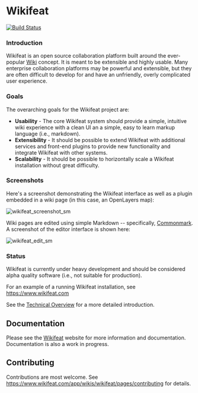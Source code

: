 
Wikifeat   
========

[![Build Status](https://travis-ci.org/rhinoman/wikifeat.svg?branch=master)](https://travis-ci.org/rhinoman/wikifeat)

### Introduction
Wikifeat is an open source collaboration platform built around the ever-popular [Wiki](http://wikipedia.org/wiki/Wiki) concept.  It is meant to be extensible and highly usable.  Many enterprise collaboration platforms may be powerful and extensible, but they are often difficult to develop for and have an unfriendly, overly complicated user experience.

### Goals

The overarching goals for the Wikifeat project are:

- **Usability** - The core Wikifeat system should provide a simple, intuitive wiki experience with a
clean UI an a simple, easy to learn markup language (i.e., markdown).
- **Extensibility** - It should be possible to extend Wikifeat with additional services and front-end
plugins to provide new functionality and integrate Wikifeat with other systems.
- **Scalability** - It should be possible to horizontally scale a Wikifeat installation without great
difficulty.
 
### Screenshots

Here's a screenshot demonstrating the Wikifeat interface as well as a plugin embedded in a wiki page (in this case, an OpenLayers map):

![wikifeat_screenshot_sm](https://cloud.githubusercontent.com/assets/1859198/11432240/9207d3b8-9477-11e5-909f-fbf62e627e62.png)

Wiki pages are edited using simple Markdown -- specifically, [Commonmark](http://commonmark.org/).  A screenshot of the editor interface is shown here:

![wikifeat_edit_sm](https://cloud.githubusercontent.com/assets/1859198/11432232/5fb70082-9477-11e5-904c-c3b5a83d0a82.png)

### Status

Wikifeat is currently under heavy development and should be considered alpha quality software (i.e., not suitable for production).  

For an example of a running Wikifeat installation, see https://www.wikifeat.com

See the [Technical Overview][1] for a more detailed introduction.

Documentation
-------------

Please see the [Wikifeat](https://www.wikifeat.com) website for more information and documentation.  Documentation is also a work in progress.

Contributing
------------

Contributions are most welcome.  See https://www.wikifeat.com/app/wikis/wikifeat/pages/contributing for details.

  [1]: https://www.wikifeat.com/app/wikis/wikifeat/pages/technical-overview
